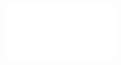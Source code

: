 <div style="width: 98%;height: 98%;">
    <iframe src="./index.html" frameborder="0"></iframe>
</div>
